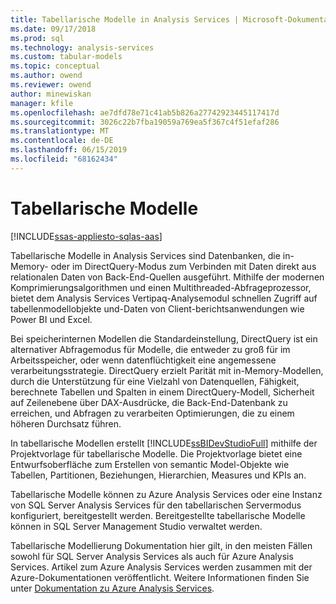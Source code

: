 ```yaml
---
title: Tabellarische Modelle in Analysis Services | Microsoft-Dokumentation
ms.date: 09/17/2018
ms.prod: sql
ms.technology: analysis-services
ms.custom: tabular-models
ms.topic: conceptual
ms.author: owend
ms.reviewer: owend
author: minewiskan
manager: kfile
ms.openlocfilehash: ae7dfd78e71c41ab5b826a27742923445117417d
ms.sourcegitcommit: 3026c22b7fba19059a769ea5f367c4f51efaf286
ms.translationtype: MT
ms.contentlocale: de-DE
ms.lasthandoff: 06/15/2019
ms.locfileid: "68162434"
---
```

# <a name="tabular-models"></a>Tabellarische Modelle
[!INCLUDE[ssas-appliesto-sqlas-aas](../../includes/ssas-appliesto-sqlas-aas.md)]

  Tabellarische Modelle in Analysis Services sind Datenbanken, die in-Memory- oder im DirectQuery-Modus zum Verbinden mit Daten direkt aus relationalen Daten von Back-End-Quellen ausgeführt. Mithilfe der modernen Komprimierungsalgorithmen und einen Multithreaded-Abfrageprozessor, bietet dem Analysis Services Vertipaq-Analysemodul schnellen Zugriff auf tabellenmodellobjekte und-Daten von Client-berichtsanwendungen wie Power BI und Excel.  
  
 Bei speicherinternen Modellen die Standardeinstellung, DirectQuery ist ein alternativer Abfragemodus für Modelle, die entweder zu groß für im Arbeitsspeicher, oder wenn datenflüchtigkeit eine angemessene verarbeitungsstrategie. DirectQuery erzielt Parität mit in-Memory-Modellen, durch die Unterstützung für eine Vielzahl von Datenquellen, Fähigkeit, berechnete Tabellen und Spalten in einem DirectQuery-Modell, Sicherheit auf Zeilenebene über DAX-Ausdrücke, die Back-End-Datenbank zu erreichen, und Abfragen zu verarbeiten Optimierungen, die zu einem höheren Durchsatz führen.
  
 In tabellarische Modellen erstellt [!INCLUDE[ssBIDevStudioFull](../../includes/ssbidevstudiofull-md.md)] mithilfe der Projektvorlage für tabellarische Modelle. Die Projektvorlage bietet eine Entwurfsoberfläche zum Erstellen von semantic Model-Objekte wie Tabellen, Partitionen, Beziehungen, Hierarchien, Measures und KPIs an. 
  
 Tabellarische Modelle können zu Azure Analysis Services oder eine Instanz von SQL Server Analysis Services für den tabellarischen Servermodus konfiguriert, bereitgestellt werden. Bereitgestellte tabellarische Modelle können in SQL Server Management Studio verwaltet werden. 

Tabellarische Modellierung Dokumentation hier gilt, in den meisten Fällen sowohl für SQL Server Analysis Services als auch für Azure Analysis Services. Artikel zum Azure Analysis Services werden zusammen mit der Azure-Dokumentationen veröffentlicht. Weitere Informationen finden Sie unter [Dokumentation zu Azure Analysis Services](https://docs.microsoft.com/azure/analysis-services/).
  
